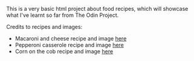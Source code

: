 This is a very basic html project about food recipes, which will
showcase what I've learnt so far from The Odin Project.

Credits to recipes and images: 
- Macaroni and cheese recipe and image [here](https://www.allrecipes.com/recipe/238691/simple-macaroni-and-cheese/)
- Pepperoni casserole recipe and image [here](https://www.allrecipes.com/recipe/53514/pepperoni-casserole/)
- Corn on the cob recipe and image [here](https://www.allrecipes.com/recipe/222352/jamies-sweet-and-easy-corn-on-the-cob/)